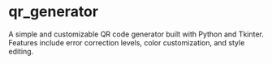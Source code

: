 # qr_generator
A simple and customizable QR code generator built with Python and Tkinter. Features include error correction levels, color customization, and style editing.
